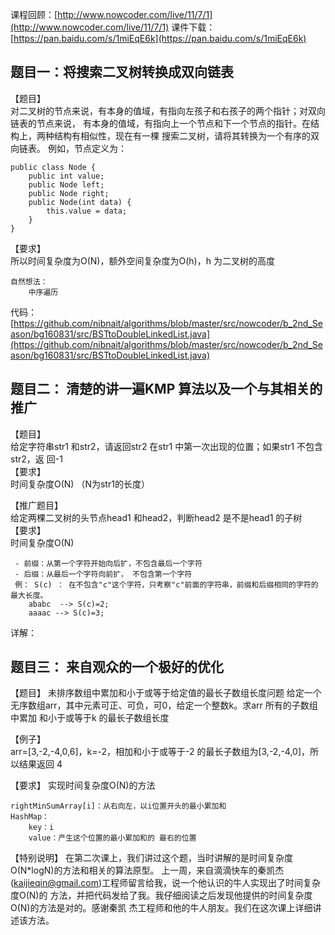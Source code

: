 课程回顾：[http://www.nowcoder.com/live/11/7/1](http://www.nowcoder.com/live/11/7/1)
课件下载：[https://pan.baidu.com/s/1miEqE6k](https://pan.baidu.com/s/1miEqE6k)

## 题目一：将搜索二叉树转换成双向链表
【题目】  
对二叉树的节点来说，有本身的值域，有指向左孩子和右孩子的两个指针；对双向链表的节点来说，
有本身的值域，有指向上一个节点和下一个节点的指针。在结构上，两种结构有相似性，现在有一棵
搜索二叉树，请将其转换为一个有序的双向链表。
例如，节点定义为：

    public class Node {
        public int value;
        public Node left;
        public Node right;
        public Node(int data) {
            this.value = data;
        }
    }
【要求】  
所以时间复杂度为O(N)，额外空间复杂度为O(h)，h 为二叉树的高度

    自然想法：
        中序遍历
     
           
    

代码：[https://github.com/nibnait/algorithms/blob/master/src/nowcoder/b_2nd_Season/bg160831/src/BSTtoDoubleLinkedList.java](https://github.com/nibnait/algorithms/blob/master/src/nowcoder/b_2nd_Season/bg160831/src/BSTtoDoubleLinkedList.java)


## 题目二： 清楚的讲一遍KMP 算法以及一个与其相关的推广
【题目】  
给定字符串str1 和str2，请返回str2 在str1 中第一次出现的位置；如果str1 不包含str2，返
回-1  
【要求】  
时间复杂度O(N)   （N为str1的长度）

【推广题目】  
给定两棵二叉树的头节点head1 和head2，判断head2 是不是head1 的子树  
【要求】  
时间复杂度O(N)

     - 前缀：从第一个字符开始向后扩，不包含最后一个字符
     - 后缀：从最后一个字符向前扩， 不包含第一个字符
     例： S(c) ： 在不包含"c"这个字符，只考察"c"前面的字符串，前缀和后缀相同的字符的最大长度。
        ababc  --> S(c)=2;
        aaaac --> S(c)=3;

详解：[]()
    


## 题目三： 来自观众的一个极好的优化
【题目】
未排序数组中累加和小于或等于给定值的最长子数组长度问题
给定一个无序数组arr，其中元素可正、可负，可0，给定一个整数k。求arr 所有的子数组中累加
和小于或等于k 的最长子数组长度

【例子】  
arr=[3,-2,-4,0,6]，k=-2，相加和小于或等于-2 的最长子数组为[3,-2,-4,0]，所以结果返回
4

【要求】
实现时间复杂度O(N)的方法

    rightMinSumArray[i]：从右向左，以i位置开头的最小累加和
    HashMap： 
        key：i
        value：产生这个位置的最小累加和的 最右的位置
    
    



【特别说明】
在第二次课上，我们讲过这个题，当时讲解的是时间复杂度O(N*logN)的方法和相关的算法原型。
上一周，来自滴滴快车的秦凯杰(kaijieqin@gmail.com)工程师留言给我，说一个他认识的牛人实现出了时间复杂度O(N)的
方法，并把代码发给了我。我仔细阅读之后发现他提供的时间复杂度O(N)的方法是对的。感谢秦凯
杰工程师和他的牛人朋友。我们在这次课上详细讲述该方法。